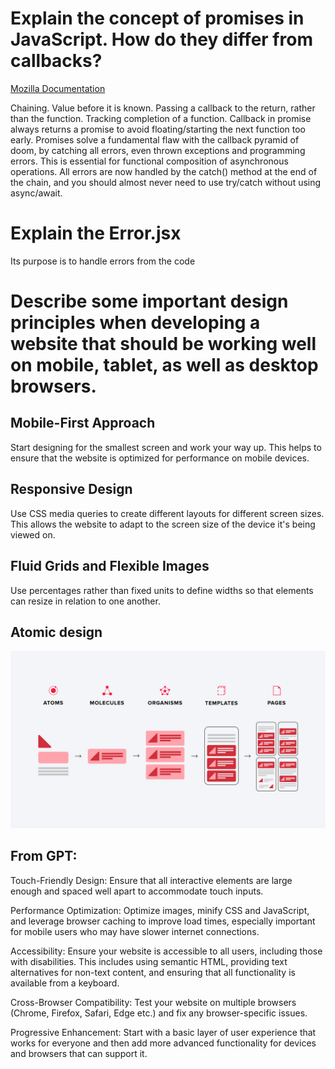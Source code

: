 # Explain the concept of promises in JavaScript. How do they differ from callbacks?

[Mozilla Documentation](https://developer.mozilla.org/en-US/docs/Web/JavaScript/Guide/Using_promises)

Chaining. Value before it is known. Passing a callback to the return, rather than the function. Tracking completion of a function. Callback in promise always returns a promise to avoid floating/starting the next function too early.
Promises solve a fundamental flaw with the callback pyramid of doom, by catching all errors, even thrown exceptions and programming errors. This is essential for functional composition of asynchronous operations. All errors are now handled by the catch() method at the end of the chain, and you should almost never need to use try/catch without using async/await.

# Explain the Error.jsx

Its purpose is to handle errors from the code

# Describe some important design principles when developing a website that should be working well on mobile, tablet, as well as desktop browsers.

## Mobile-First Approach

Start designing for the smallest screen and work your way up. This helps to ensure that the website is optimized for performance on mobile devices.

## Responsive Design

Use CSS media queries to create different layouts for different screen sizes. This allows the website to adapt to the screen size of the device it's being viewed on.

## Fluid Grids and Flexible Images

Use percentages rather than fixed units to define widths so that elements can resize in relation to one another.

## Atomic design

![Atomic design](<1 k4zeD37QszdKJ1mnZVQW5Q.png>)

## From GPT:

Touch-Friendly Design: Ensure that all interactive elements are large enough and spaced well apart to accommodate touch inputs.

Performance Optimization: Optimize images, minify CSS and JavaScript, and leverage browser caching to improve load times, especially important for mobile users who may have slower internet connections.

Accessibility: Ensure your website is accessible to all users, including those with disabilities. This includes using semantic HTML, providing text alternatives for non-text content, and ensuring that all functionality is available from a keyboard.

Cross-Browser Compatibility: Test your website on multiple browsers (Chrome, Firefox, Safari, Edge etc.) and fix any browser-specific issues.

Progressive Enhancement: Start with a basic layer of user experience that works for everyone and then add more advanced functionality for devices and browsers that can support it.
